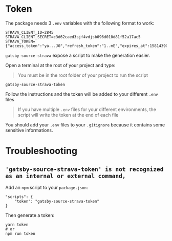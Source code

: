 # Token

The package needs 3 `.env` variables with the following format to work:

```dotenv
STRAVA_CLIENT_ID=2845
STRAVA_CLIENT_SECRET=c3d62caed3sjf4vdjsb096d010d81f52a17ac5
STRAVA_TOKEN={"access_token":"ya...J0","refresh_token":"1..mE","expires_at":1581439030,"expires_in":21600}
```

`gatsby-source-strava` expose a script to make the generation easier.

Open a terminal at the root of your project and type:

> You must be in the root folder of your project to run the script

```shell
gatsby-source-strava-token
```

Follow the instructions and the token will be added to your different `.env` files

> If you have multiple `.env` files for your different environments, the script will write the token at the end of each file

You should add your `.env` files to your `.gitignore` because it contains some sensitive informations.

# Troubleshooting

## `'gatsby-source-strava-token' is not recognized as an internal or external command,`

Add an `npm` script to your `package.json`:

```
"scripts": {
    "token": "gatsby-source-strava-token"
}
```

Then generate a token:

```
yarn token
# or
npm run token
```
